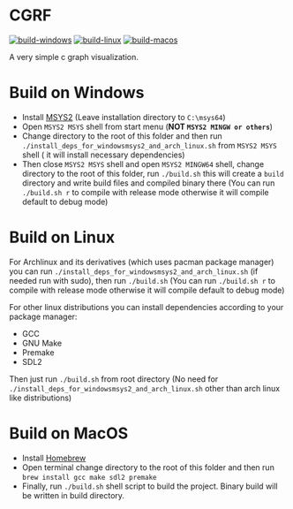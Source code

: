 # CGRF
[![build-windows](https://github.com/CODESOLE/cgrf/actions/workflows/build-windows.yml/badge.svg)](https://github.com/CODESOLE/cgrf/actions/workflows/build-windows.yml) 
[![build-linux](https://github.com/CODESOLE/cgrf/actions/workflows/build-linux.yml/badge.svg)](https://github.com/CODESOLE/cgrf/actions/workflows/build-linux.yml) 
[![build-macos](https://github.com/CODESOLE/cgrf/actions/workflows/build-macos.yml/badge.svg)](https://github.com/CODESOLE/cgrf/actions/workflows/build-macos.yml)

A very simple c graph visualization.

# Build on Windows
 - Install [MSYS2](https://msys2.org) (Leave installation directory to `C:\msys64`)
 - Open `MSYS2 MSYS` shell from start menu (**NOT `MSYS2 MINGW or others`**)
 - Change directory to the root of this folder and then run `./install_deps_for_windowsmsys2_and_arch_linux.sh` from `MSYS2 MSYS` shell ( it will install necessary dependencies)
 - Then close `MSYS2 MSYS` shell and open `MSYS2 MINGW64` shell, change directory to the root of this folder, run `./build.sh` this will create a `build` directory and write build files and compiled binary there (You can run `./build.sh r` to compile with release mode otherwise it will compile default to debug mode)

# Build on Linux
For Archlinux and its derivatives (which uses pacman package manager) you can run `./install_deps_for_windowsmsys2_and_arch_linux.sh` (if needed run with sudo), then run `./build.sh` (You can run `./build.sh r` to compile with release mode otherwise it will compile default to debug mode)

For other linux distributions you can install dependencies according to your package manager:
 - GCC
 - GNU Make
 - Premake
 - SDL2

Then just run `./build.sh` from root directory (No need for `./install_deps_for_windowsmsys2_and_arch_linux.sh` other than arch linux like distributions)

# Build on MacOS
 - Install [Homebrew](https://brew.sh/)
 - Open terminal change directory to the root of this folder and then run `brew install gcc make sdl2 premake`
 - Finally, run `./build.sh` shell script to build the project. Binary build will be written in build directory.
